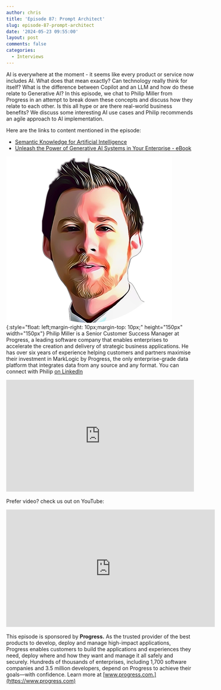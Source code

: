 ```yaml
---
author: chris
title: 'Episode 87: Prompt Architect'
slug: episode-87-prompt-architect
date: '2024-05-23 09:55:00'
layout: post
comments: false
categories:
  - Interviews
---
```

AI is everywhere at the moment - it seems like every product or service now includes AI. What does that mean exactly? Can technology really think for itself? What is the difference between Copilot and an LLM and how do these relate to Generative AI? In this episode, we chat to Philip Miller from Progress in an attempt to break down these concepts and discuss how they relate to each other. Is this all hype or are there real-world business benefits? We discuss some interesting AI use cases and Philip recommends an agile approach to AI implementation.

Here are the links to content mentioned in the episode:

*   [Semantic Knowledge for Artificial Intelligence](https://www.progress.com/semaphore/solutions/ai)
*   [Unleash the Power of Generative AI Systems in Your Enterprise - eBook](https://www.progress.com/resources/papers/unleash-the-power-of-generative-ai-systems-in-your-enterprise)

![Philip](/images/uploads/2024/05/philip.png){:style="float: left;margin-right: 10px;margin-top: 10px;" height="150px" width="150px"} Philip Miller is a Senior Customer Success Manager at Progress, a leading software company that enables enterprises to accelerate the creation and delivery of strategic business applications. He has over six years of experience helping customers and partners maximise their investment in MarkLogic by Progress, the only enterprise-grade data platform that integrates data from any source and any format. You can connect with Philip [on LinkedIn](https://www.linkedin.com/in/philipdavidmiller/)

<p><iframe width="100%" height="300" scrolling="no" frameborder="no" allow="autoplay" src="https://w.soundcloud.com/player/?url=https%3A//api.soundcloud.com/tracks/1829049768&color=%23ff5500&auto_play=false&hide_related=false&show_comments=true&show_user=true&show_reposts=false&show_teaser=true&visual=true"></iframe></p>

Prefer video? check us out on YouTube:

<p><iframe width="560" height="315" src="https://www.youtube.com/embed/jiiAjavQgmc?si=suoj7pLuEE-S22CU" title="YouTube video player" frameborder="0" allow="accelerometer; autoplay; clipboard-write; encrypted-media; gyroscope; picture-in-picture; web-share" referrerpolicy="strict-origin-when-cross-origin" allowfullscreen></iframe></p>

This episode is sponsored by **Progress.** As the trusted provider of the best products to develop, deploy and manage high-impact applications, Progress enables customers to build the applications and experiences they need, deploy where and how they want and manage it all safely and securely. Hundreds of thousands of enterprises, including 1,700 software companies and 3.5 million developers, depend on Progress to achieve their goals—with confidence. Learn more at [www.progress.com.](https://www.progress.com)
